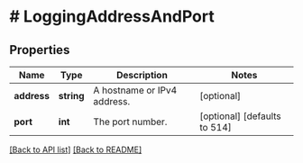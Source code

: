 # # LoggingAddressAndPort

## Properties

Name | Type | Description | Notes
------------ | ------------- | ------------- | -------------
**address** | **string** | A hostname or IPv4 address. | [optional] 
**port** | **int** | The port number. | [optional]  [defaults to 514]


[[Back to API list]](../../README.md#endpoints) [[Back to README]](../../README.md)
